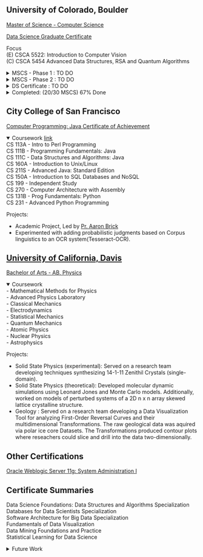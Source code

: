 
## University of Colorado, Boulder
[Master of Science - Computer Science](https://www.colorado.edu/cs/academics/online-programs/mscs-coursera) <br/>

[Data Science Graduate Certificate](https://www.colorado.edu/program/data-science/Data%20Science%20MasterTrack%20Certificate#curriculum-211) <br/>

Focus <br/>
(E) CSCA 5522: Introduction to Computer Vision <br/>
(C) CSCA 5454 Advanced Data Structures, RSA and Quantum Algorithms <br/>

<details>
  <summary> MSCS - Phase 1 : TO DO</summary>
(C) CSCA 5632 Unsupervised Algorithms in Machine Learning <br/>
(C) CSCA 5642 Introduction to Deep Learning <br/>
(C) CSCA 5424 Approximation Algorithms and Linear Programming <br/>
(C) CSCA 5214: Computing, Ethics, and Society 1 - Foundations <br/> 
</details>

<details>
  <summary> MSCS - Phase 2 : TO DO</summary>
(E) CSCA 5332 Robotic Mapping and Trajectory Generation  <br/>
(E) CSCA 5342 Robotic Path Planning and Task Execution  <br/>
(C) CSCA 5224 Ethical Issues in AI and Professional Ethics <br/>
(C) CSCA 5234 Ethical Issues in Computing Applications <br/>
</details>


<details>
  <summary> DS Certificate : TO DO</summary>
DTSA 5001 Probability Theory: Foundation for Data Science * <br/>
DTSA 5002 Statistical Inference for Estimation in Data Science *  <br/>
DTSA 5003 Statistical Inference and Hypothesis Testing in Data Science <br/>
DTSA 5510 Unsupervised Algorithms in Machine Learning <br/>
DTSA 5511 Introduction to Deep Learning <br/>
</details>

<details>
  <summary>Completed: (20/30 MSCS) 67% Done</summary>
--- not counting <br/>
(E) DTSA 5501 Algorithms for Searching Sorting and Indexing <br/>
(E) DTSA 5301 Data Science as a Field<br/>
(E) DTSA 5798 Supervised Text Classification for Marketing Analytics<br/>
--- Completed <br/>
(E) DTSA 5734 The Structured Query Language (SQL)<br/>
(E) DTSA 5735 Advanced Topics and Future Trends in Database Technologies<br/>
(E) DTSA 5733 Relational Database Design<br/>
(C) DTSA 5507 Software Architecture Fundamentals for Big Data <br/>
(C) DTSA 5503 Dynamic Programming and Greedy Algorithms <br/>
(C) CSCA 5018 Software Architecture Patterns for Big Data - DTSA 5508 <br/>
(E) CSCA 5502 Data Mining Pipeline – Same as DTSA 5504<br/> 
(C) CSCA 5028 Applications of Software Architecture for Big Data <br/>
(E) CSCA 5512 Data Mining Methods – Same as DTSA 5505 <br/> 
(E) CSCA 5522 Data Mining Project – Same as DTSA 5506 <br/> 
(C) CSCA 5063 Network Systems Foundation  <br/>
(E) DTSA 5020 Regression and Classification <br/>
(C) CSCA 5073 Network Principles in Practice: Linux Networking <br/>
(E) DTSA 5021 Resampling, Selection, and Splines</s> <br/>
(E) DTSA 5022 Trees, SVM and Unsupervised Learning</s> <br/>
(C) CSCA 5622 Introduction to Machine Learning - Supervised Learning - DTSA 5509 <br/>
(E) CSCA 5702 Fundamentals of Data Visualization <br/>
(E) CSCA 5112 Introduction to Generative AI <br/>
(E) CSCA 5312 Basic Robotic Behaviors and Odometry <br/>
(C) CSCA 5083 Network Principles in Practice: Cloud Networking <br/>

</details>
  
## City College of San Francisco
[Computer Programming: Java Certificate of Achievement](/images/cert_two.png)

<details open>
  <summary>Coursework <a href="https://ccsf.curricunet.com/Report/Program/GetReport/893?reportId=29">link</a></summary>
	CS 113A - Intro to Perl Programming <br/>
	CS 111B - Programming Fundamentals: Java <br/>
	CS 111C - Data Structures and Algorithms: Java <br/>
	CS 160A - Introduction to Unix/Linux	<br/>
	CS 211S - Advanced Java: Standard Edition <br/>
	CS 150A - Introduction to SQL Databases and NoSQL <br/>
	CS 199 - Independent Study <br/>
	CS 270 - Computer Architecture with Assembly  <br/>
	CS 131B - Prog Fundamentals: Python  <br/>
	CS 231 - Advanced Python Programming  <br/>
</details>

Projects:
- Academic Project, Led by [Pr. Aaron Brick](https://github.com/aaronbrick)<br/>
- Experimented with adding probabilistic judgments based on Corpus linguistics to an OCR system(Tesseract-OCR).

## [University of California, Davis](https://physics.ucdavis.edu/)
[Bachelor of Arts - AB, Physics](/images/cert_one.png)

<details open>
  <summary>Coursework</summary>
  - Mathematical Methods for Physics<br/>
  - Advanced Physics Laboratory<br/>
  - Classical Mechanics<br/>
  - Electrodynamics <br/>
  - Statistical Mechanics<br/>
  - Quantum Mechanics<br/>
  - Atomic Physics<br/>
  - Nuclear Physics<br/>
  - Astrophysics<br/>
</details>


Projects: 
- Solid State Physics (experimental): Served on a research team developing techniques synthesizing 14-1-11 Zenithil Crystals (single-domain).
- Solid State Physics (theoretical):  Developed molecular dynamic simulations using Leonard Jones and Monte Carlo models. Additionally, worked on models of perturbed systems of a 2D n x n array skewed lattice crystalline structure.
- Geology : Served on a research team developing a Data Visualization Tool for analyzing First-Order Reversal Curves and their multidimensional Transformations. The raw geological data was aquired via polar ice core Datasets. The Transformations produced contour plots where reseachers could slice and drill into the data two-dimensionally.


## Other Certifications
[Oracle Weblogic Server 11g: System Administration I](https://education.oracle.com/oracle-weblogic-server-12c-administration-i/pexam_1Z0-133)

## Certificate Summaries

Data Science Foundations: Data Structures and Algorithms Specialization<br/>
Databases for Data Scientists Specialization<br/>
Software Architecture for Big Data Specialization<br/>
Fundamentals of Data Visualization <br/>
Data Mining Foundations and Practice  <br/>
Statistical Learning for Data Science <br/>

<details>
  <summary>Future Work</summary>
Data Engineer Learning Path<br/>
https://www.cloudskillsboost.google/journeys/16<br/>

Preparing for Google Cloud Certification: Cloud Data Engineer Professional Certificate<br/>
https://www.coursera.org/professional-certificates/gcp-data-engineering#courses<br/>
Data Engineering, Big Data, and Machine Learning on GCP Specialization<br/>
https://www.coursera.org/specializations/gcp-data-machine-learning#courses<br/>
[Scala & Functional Programming Essentials | Rock the JVM](https://www.udemy.com/course/rock-the-jvm-scala-for-beginners/?ranMID=39197&ranEAID=GjbDpcHcs4w&ranSiteID=GjbDpcHcs4w-wASJySFJgslzQzwT4ZEdHg&LSNPUBID=GjbDpcHcs4w)<br/>
[Microsoft Azure Data Engineering Associate (DP-203) Professional Certificate](https://www.coursera.org/professional-certificates/microsoft-azure-dp-203-data-engineering#courses)

Udemy:
https://www.udemy.com/course/fast-scala/learn/lecture/27123376#overview
https://www.udemy.com/share/102cr43@cmcOHD4Y-k7MsASvOMab1P0suzps_Rwa29Yh9DoIRlfRrIskAFU4HgPhBkSCSDlZ/

Learning Path
AWS Cloud Practitioneer > Solutions Archetecht > AWS Developer / SysOps Administrator > Machine Learning

AWS Certified Cloud Practitioner Training 2020 - Full Course<br/>
https://www.youtube.com/watch?v=3hLmDS179YE&t=50s<br/>
https://aws.amazon.com/training/events/?get-certified-vilt-courses-cards.sort-by=item.additionalFields.startDateSort&get-certified-vilt-courses-cards.sort-order=asc&awsf.get-certified-vilt-courses-type=*all&awsf.get-certified-vilt-courses-series=*all&awsf.get-certified-vilt-locations=*all&awsf.get-certified-vilt-countries=*all&awsf.get-certified-vilt-languages=*all&awsf.get-certified-vilt-courses-level=*all&awsf.get-certified-vilt-courses-tech-category=*all<br/>

</details>



